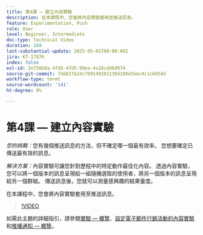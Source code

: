 ```yaml
---
title: 第4課 — 建立內容實驗
description: 在本課程中，您會將內容實驗套用至推送訊息。
feature: Experimentation, Push
role: User
level: Beginner, Intermediate
doc-type: Technical Video
duration: 169
last-substantial-update: 2025-05-01T00:00:00Z
jira: KT-17876
index: false
exl-id: 2e756b8a-4fd8-47d5-99ea-4a18cdd6d974
source-git-commit: 7dd827b24c709149201139d180e5bec4c1c6d5dd
workflow-type: tm+mt
source-wordcount: '141'
ht-degree: 0%

---
```


# 第4課 — 建立內容實驗

*您的挑戰：*&#x200B;您有幾個推送訊息的方法，但不確定哪一個最有效率。 您想要確定已傳送最有效的訊息。 

*解決方案：*&#x200B;內容實驗可讓您針對歷程中的特定動作最佳化內容。 透過內容實驗，您可以將一個版本的訊息呈現給一組隨機選取的使用者，將另一個版本的訊息呈現給另一個群組。 傳送訊息後，您就可以測量感興趣的結果量度。

在本課程中，您會將內容實驗套用至推送訊息。

>[!VIDEO](https://video.tv.adobe.com/v/3457924/?learn=on&enablevpops)


如需此主題的詳細指引，請參閱[實驗 — 概覽](/help/content-management/experimentation-overview.md)、[設定電子郵件行銷活動的內容實驗](/help/create-campaigns/content-experiments.md)和[推播通知 — 概覽](/help/channels/push-notifications-overview.md)。
